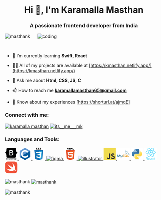 <h1 align="center">Hi 👋, I'm Karamalla Masthan</h1>
<h3 align="center">A passionate frontend developer from India</h3>

<img align="right" alt="coding" width="400" src="https://github.com/Masthank/Masthank/assets/123854764/8b2033da-034d-4e3b-8f8d-c60e9278836c" ></img>

<p align="left"> <img src="https://komarev.com/ghpvc/?username=masthank&label=Profile%20views&color=0e75b6&style=flat" alt="masthank" /> </p>

<p align="left"> <a href="https://twitter.com/" target="blank"><img src="https://img.shields.io/twitter/follow/?logo=twitter&style=for-the-badge" alt="" /></a> </p>

- 🌱 I’m currently learning **Swift, React**

- 👨‍💻 All of my projects are available at [https://kmasthan.netlify.app/](https://kmasthan.netlify.app/)

- 💬 Ask me about **Html, CSS, JS, C**

- 📫 How to reach me **karamallamasthan65@gmail.com**

- 📄 Know about my experiences [https://shorturl.at/ajmqE]

<h3 align="left">Connect with me:</h3>
<p align="left">
<a href="https://www.linkedin.com/in/karamalla-masthan-967307257/" target="blank"><img align="center" src="https://raw.githubusercontent.com/rahuldkjain/github-profile-readme-generator/master/src/images/icons/Social/linked-in-alt.svg" alt="karamalla masthan" height="30" width="40" /></a>
<a href="https://instagram.com/its_me____mk" target="blank"><img align="center" src="https://raw.githubusercontent.com/rahuldkjain/github-profile-readme-generator/master/src/images/icons/Social/instagram.svg" alt="its__me___mk" height="30" width="40" /></a>
</p>

<h3 align="left">Languages and Tools:</h3>
<p align="left"> <a href="https://getbootstrap.com" target="_blank" rel="noreferrer"> <img src="https://raw.githubusercontent.com/devicons/devicon/master/icons/bootstrap/bootstrap-plain-wordmark.svg" alt="bootstrap" width="40" height="40"/> </a> <a href="https://www.cprogramming.com/" target="_blank" rel="noreferrer"> <img src="https://raw.githubusercontent.com/devicons/devicon/master/icons/c/c-original.svg" alt="c" width="40" height="40"/> </a> <a href="https://www.w3schools.com/css/" target="_blank" rel="noreferrer"> <img src="https://raw.githubusercontent.com/devicons/devicon/master/icons/css3/css3-original-wordmark.svg" alt="css3" width="40" height="40"/> </a> <a href="https://www.figma.com/" target="_blank" rel="noreferrer"> <img src="https://www.vectorlogo.zone/logos/figma/figma-icon.svg" alt="figma" width="40" height="40"/> </a> <a href="https://www.w3.org/html/" target="_blank" rel="noreferrer"> <img src="https://raw.githubusercontent.com/devicons/devicon/master/icons/html5/html5-original-wordmark.svg" alt="html5" width="40" height="40"/> </a> <a href="https://www.adobe.com/in/products/illustrator.html" target="_blank" rel="noreferrer"> <img src="https://www.vectorlogo.zone/logos/adobe_illustrator/adobe_illustrator-icon.svg" alt="illustrator" width="40" height="40"/> </a> <a href="https://developer.mozilla.org/en-US/docs/Web/JavaScript" target="_blank" rel="noreferrer"> <img src="https://raw.githubusercontent.com/devicons/devicon/master/icons/javascript/javascript-original.svg" alt="javascript" width="40" height="40"/> </a> <a href="https://www.mysql.com/" target="_blank" rel="noreferrer"> <img src="https://raw.githubusercontent.com/devicons/devicon/master/icons/mysql/mysql-original-wordmark.svg" alt="mysql" width="40" height="40"/> </a> <a href="https://www.python.org" target="_blank" rel="noreferrer"> <img src="https://raw.githubusercontent.com/devicons/devicon/master/icons/python/python-original.svg" alt="python" width="40" height="40"/> </a> <a href="https://reactjs.org/" target="_blank" rel="noreferrer"> <img src="https://raw.githubusercontent.com/devicons/devicon/master/icons/react/react-original-wordmark.svg" alt="react" width="40" height="40"/> </a> <a href="https://developer.apple.com/swift/" target="_blank" rel="noreferrer"> <img src="https://raw.githubusercontent.com/devicons/devicon/master/icons/swift/swift-original.svg" alt="swift" width="40" height="40"/> </a> </p>

<p><img align="left" src="https://github-readme-stats.vercel.app/api/top-langs?username=masthank&show_icons=true&locale=en&layout=compact" alt="masthank" /></p>

<p>&nbsp;<img align="center" src="https://github-readme-stats.vercel.app/api?username=masthank&show_icons=true&locale=en" alt="masthank" /></p>

<p><img align="center" src="https://github-readme-streak-stats.herokuapp.com/?user=masthank&" alt="masthank" /></p>
